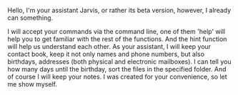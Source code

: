 Hello, I'm your assistant Jarvis, or rather its beta version, however, I already can something.

I will accept your commands via the command line, one of them 'help' will help you to get familiar with the rest of the functions.
And the hint function will help us understand each other. As your assistant, I will keep your contact book, keep it
not only names and phone numbers, but also birthdays, addresses (both physical and electronic mailboxes). I can tell you
how many days until the birthday, sort the files in the specified folder. And of course I will keep your notes.
I was created for your convenience, so let me show myself.
